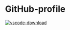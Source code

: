 # GitHub-profile

[![vscode-download](https://img.shields.io/badge/Visual%20Studio%20Code-download-blue?style=for-the-badge&logo=visual-studio-code)](https://code.visualstudio.com/)
